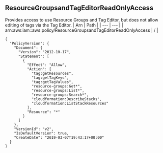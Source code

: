 
## ResourceGroupsandTagEditorReadOnlyAccess
Provides access to use Resource Groups and Tag Editor, but does not allow editing of tags via the Tag Editor.
| Arn | Path |
| --- | --- |
| arn:aws:iam::aws:policy/ResourceGroupsandTagEditorReadOnlyAccess | / |
```
{
  "PolicyVersion": {
    "Document": {
      "Version": "2012-10-17",
      "Statement": [
        {
          "Effect": "Allow",
          "Action": [
            "tag:getResources",
            "tag:getTagKeys",
            "tag:getTagValues",
            "resource-groups:Get*",
            "resource-groups:List*",
            "resource-groups:Search*",
            "cloudformation:DescribeStacks",
            "cloudformation:ListStackResources"
          ],
          "Resource": "*"
        }
      ]
    },
    "VersionId": "v2",
    "IsDefaultVersion": true,
    "CreateDate": "2019-03-07T19:43:17+00:00"
  }
}
```
